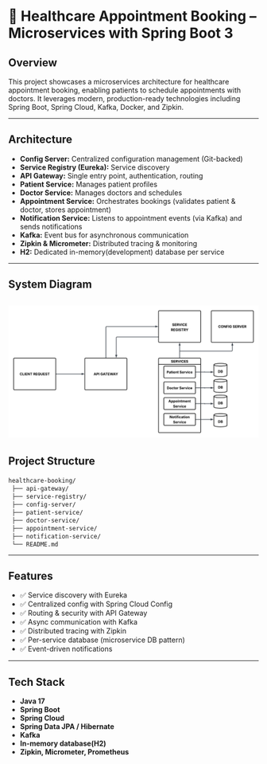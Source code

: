 # 🏥 Healthcare Appointment Booking – Microservices with Spring Boot 3

## Overview

This project showcases a microservices architecture for healthcare appointment booking, enabling patients to schedule appointments with doctors. It leverages modern, production-ready technologies including Spring Boot, Spring Cloud, Kafka, Docker, and Zipkin.

---

## Architecture

- **Config Server:** Centralized configuration management (Git-backed)
- **Service Registry (Eureka):** Service discovery
- **API Gateway:** Single entry point, authentication, routing
- **Patient Service:** Manages patient profiles
- **Doctor Service:** Manages doctors and schedules
- **Appointment Service:** Orchestrates bookings (validates patient & doctor, stores appointment)
- **Notification Service:** Listens to appointment events (via Kafka) and sends notifications
- **Kafka:** Event bus for asynchronous communication
- **Zipkin & Micrometer:** Distributed tracing & monitoring
- **H2:** Dedicated in-memory(development) database per service

---

## System Diagram

![System Architecture](architecture.png)
---

## Project Structure

```
healthcare-booking/
 ├── api-gateway/
 ├── service-registry/
 ├── config-server/
 ├── patient-service/
 ├── doctor-service/
 ├── appointment-service/
 ├── notification-service/
 └── README.md
```

---

## Features

- ✅ Service discovery with Eureka
- ✅ Centralized config with Spring Cloud Config
- ✅ Routing & security with API Gateway
- ✅ Async communication with Kafka
- ✅ Distributed tracing with Zipkin
- ✅ Per-service database (microservice DB pattern)
- ✅ Event-driven notifications

---

## Tech Stack

- **Java 17**
- **Spring Boot**
- **Spring Cloud**
- **Spring Data JPA / Hibernate**
- **Kafka**
- **In-memory database(H2)**
- **Zipkin, Micrometer, Prometheus**
